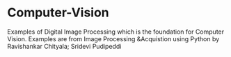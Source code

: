 # Computer-Vision
Examples of Digital Image Processing which is the foundation for Computer Vision.
Examples are from Image Processing &Acquistion using Python by Ravishankar Chityala; Sridevi Pudipeddi
